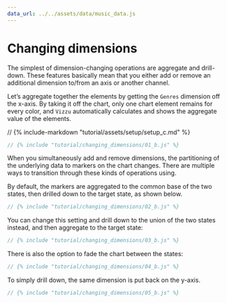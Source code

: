 ```yaml
---
data_url: ../../assets/data/music_data.js
---
```


# Changing dimensions

The simplest of dimension-changing operations are aggregate and drill-down.
These features basically mean that you either add or remove an additional
dimension to/from an axis or another channel.

Let’s aggregate together the elements by getting the `Genres` dimension off the
x-axis. By taking it off the chart, only one chart element remains for every
color, and `Vizzu` automatically calculates and shows the aggregate value of the
elements.

<div id="tutorial_01"></div>

// {% include-markdown "tutorial/assets/setup/setup_c.md" %}

```javascript
// {% include "tutorial/changing_dimensions/01_b.js" %}
```

When you simultaneously add and remove dimensions, the partitioning of the
underlying data to markers on the chart changes. There are multiple ways to
transition through these kinds of operations using.

By default, the markers are aggregated to the common base of the two states,
then drilled down to the target state, as shown below.

<div id="tutorial_02"></div>

```javascript
// {% include "tutorial/changing_dimensions/02_b.js" %}
```

You can change this setting and drill down to the union of the two states
instead, and then aggregate to the target state:

<div id="tutorial_03"></div>

```javascript
// {% include "tutorial/changing_dimensions/03_b.js" %}
```

There is also the option to fade the chart between the states:

<div id="tutorial_04"></div>

```javascript
// {% include "tutorial/changing_dimensions/04_b.js" %}
```

To simply drill down, the same dimension is put back on the y-axis.

<div id="tutorial_05"></div>

```javascript
// {% include "tutorial/changing_dimensions/05_b.js" %}
```

<script src="../tutorial.js"></script>

